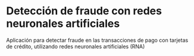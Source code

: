# Detección de fraude con redes neuronales artificiales

Aplicación para detectar fraude en las transacciones de pago con tarjetas de crédito, utilizando redes neuronales artificiales (RNA)
